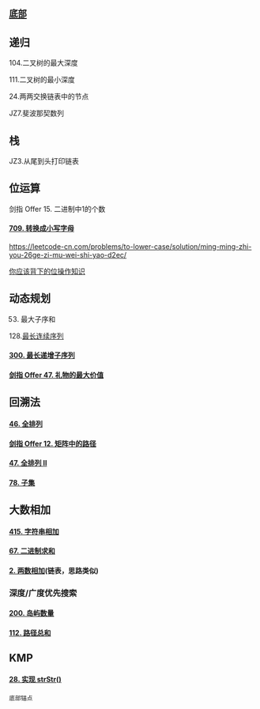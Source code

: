 ## [`底部`](#底部)  

## 递归

104.二叉树的最大深度

111.二叉树的最小深度

24.两两交换链表中的节点

JZ7.斐波那契数列



## 栈

JZ3.从尾到头打印链表



## 位运算

剑指 Offer 15. 二进制中1的个数

#### [709. 转换成小写字母](https://leetcode-cn.com/problems/to-lower-case/)

https://leetcode-cn.com/problems/to-lower-case/solution/ming-ming-zhi-you-26ge-zi-mu-wei-shi-yao-d2ec/

[你应该背下的位操作知识](https://leetcode-cn.com/problems/power-of-two/solution/5chong-jie-fa-ni-ying-gai-bei-xia-de-wei-6x9m/)

## 动态规划

53. 最大子序和

128.[最长连续序列](https://leetcode-cn.com/problems/longest-consecutive-sequence/)

#### [300. 最长递增子序列](https://leetcode-cn.com/problems/longest-increasing-subsequence/)

#### [剑指 Offer 47. 礼物的最大价值](https://leetcode-cn.com/problems/li-wu-de-zui-da-jie-zhi-lcof/)



## 回溯法

#### [46. 全排列](https://leetcode-cn.com/problems/permutations/)

#### [剑指 Offer 12. 矩阵中的路径](https://leetcode-cn.com/problems/ju-zhen-zhong-de-lu-jing-lcof/)

#### [47. 全排列 II](https://leetcode-cn.com/problems/permutations-ii/)

#### [78. 子集](https://leetcode-cn.com/problems/subsets/)





## 大数相加

#### [415. 字符串相加](https://leetcode-cn.com/problems/add-strings/)

#### [67. 二进制求和](https://leetcode-cn.com/problems/add-binary/)

#### [2. 两数相加](https://leetcode-cn.com/problems/add-two-numbers/)(链表，思路类似)





### 深度/广度优先搜索

#### [200. 岛屿数量](https://leetcode-cn.com/problems/number-of-islands/)

#### [112. 路径总和](https://leetcode-cn.com/problems/path-sum/)





## KMP

#### [28. 实现 strStr()](https://leetcode-cn.com/problems/implement-strstr/)







<span id=底部>`底部锚点`</span>

